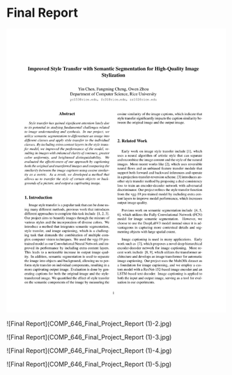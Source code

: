 # Final Report
![Final Report](https://github.com/stonehard0208/style_transfer_semantic_segmentation_image_captioning_pytorch/blob/117870a34b5b5159e850cea20d9a079fe0e79f70/COMP_646_Final_Project_Report%20(1)-1.jpg)


![Final Report](COMP_646_Final_Project_Report (1)-2.jpg)


![Final Report](COMP_646_Final_Project_Report (1)-3.jpg)


![Final Report](COMP_646_Final_Project_Report (1)-4.jpg)


![Final Report](COMP_646_Final_Project_Report (1)-5.jpg)
